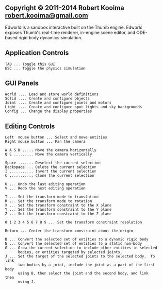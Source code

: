 ## Copyright © 2011-2014 Robert Kooima <robert.kooima@gmail.com>

Edworld is a sandbox interactive built on the Thumb engine. Edworld exposes
Thumb's real-time renderer, in-engine scene editor, and ODE-based rigid body
dynamics simulation.

## Application Controls

    TAB ... Toggle this GUI
    ESC ... Toggle the physics simulation

## GUI Panels

    World .... Load and store world definitions
    Solid .... Create and configure objects
    Joint .... Create and configure joints and motors
    Light .... Create and configure spot lights and sky backgrounds
    Config ... Change the display properties

## Editing Controls

    Left  mouse button ... Select and move entities
    Right mouse button ... Pan the camera

    W A S D ..... Move the camera horizontally
    Q E ......... Move the camera vertically

    Space ....... Deselect the current selection
    Backspace ... Delete the current selection
    I ........... Invert the current selection
    C ........... Clone the current selection

    U ... Undo the last editing operation
    V ... Redo the next editing operation

    T ... Set the transform mode to translation
    R ... Set the transform mode to rotation
    X ... Set the transform constraint to the X plane
    Y ... Set the transform constraint to the Y plane
    Z ... Set the transform constraint to the Z plane

    0 1 2 3 4 5 6 7 8 9 ... Set the transform constraint resolution

    Return ... Center the transform constraint about the origin

    B ... Convert the selected set of entities to a dynamic rigid body
    N ... Convert the selected set of entities to a static non-body
    G ... Grow the current selection to include other entities in selected
          bodies, or entities targeted by selected joints.
    J ... Set the target of the selected joints to the selected body.  To link
          two bodies by a joint, include the joint as a part of the first body
          using B, then select the joint and the second body, and link them
          using J.

